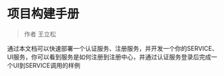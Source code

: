 # 项目构建手册

> 作者 王立松

通过本文档可以快速部署一个认证服务、注册服务，并开发一个你的SERVICE、UI服务，你可以看到服务是如何注册到注册中心，并通过认证服务登录后完成一个UI到SERVICE调用的样例
